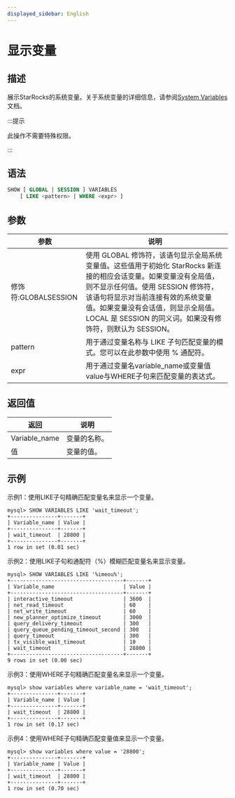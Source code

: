 ```yaml
---
displayed_sidebar: English
---
```


# 显示变量

## 描述

展示StarRocks的系统变量。关于系统变量的详细信息，请参阅[System Variables](../../../reference/System_variable.md)文档。

:::提示

此操作不需要特殊权限。

:::

## 语法

```SQL
SHOW [ GLOBAL | SESSION ] VARIABLES
    [ LIKE <pattern> | WHERE <expr> ]
```

## 参数

|参数|说明|
|---|---|
|修饰符:GLOBALSESSION|使用 GLOBAL 修饰符，该语句显示全局系统变量值。这些值用于初始化 StarRocks 新连接的相应会话变量。如果变量没有全局值，则不显示任何值。使用 SESSION 修饰符，该语句将显示对当前连接有效的系统变量值。如果变量没有会话值，则显示全局值。 LOCAL 是 SESSION 的同义词。如果没有修饰符，则默认为 SESSION。|
|pattern|用于通过变量名称与 LIKE 子句匹配变量的模式。您可以在此参数中使用 % 通配符。|
|expr|用于通过变量名variable_name或变量值value与WHERE子句来匹配变量的表达式。|

## 返回值

|返回|说明|
|---|---|
|Variable_name|变量的名称。|
|值|变量的值。|

## 示例

示例1：使用LIKE子句精确匹配变量名来显示一个变量。

```Plain
mysql> SHOW VARIABLES LIKE 'wait_timeout';
+---------------+-------+
| Variable_name | Value |
+---------------+-------+
| wait_timeout  | 28800 |
+---------------+-------+
1 row in set (0.01 sec)
```

示例2：使用LIKE子句和通配符（%）模糊匹配变量名来显示变量。

```Plain
mysql> SHOW VARIABLES LIKE '%imeou%';
+------------------------------------+-------+
| Variable_name                      | Value |
+------------------------------------+-------+
| interactive_timeout                | 3600  |
| net_read_timeout                   | 60    |
| net_write_timeout                  | 60    |
| new_planner_optimize_timeout       | 3000  |
| query_delivery_timeout             | 300   |
| query_queue_pending_timeout_second | 300   |
| query_timeout                      | 300   |
| tx_visible_wait_timeout            | 10    |
| wait_timeout                       | 28800 |
+------------------------------------+-------+
9 rows in set (0.00 sec)
```

示例3：使用WHERE子句精确匹配变量名来显示一个变量。

```Plain
mysql> show variables where variable_name = 'wait_timeout';
+---------------+-------+
| Variable_name | Value |
+---------------+-------+
| wait_timeout  | 28800 |
+---------------+-------+
1 row in set (0.17 sec)
```

示例4：使用WHERE子句精确匹配变量值来显示一个变量。

```Plain
mysql> show variables where value = '28800';
+---------------+-------+
| Variable_name | Value |
+---------------+-------+
| wait_timeout  | 28800 |
+---------------+-------+
1 row in set (0.70 sec)
```
